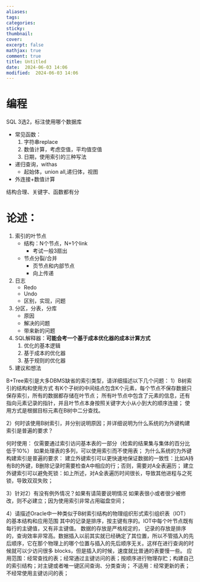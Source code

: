 ```yaml
---
aliases: 
tags: 
categories:
sticky:
thumbnail:
cover: 
excerpt: false
mathjax: true
comment: true
title: Untitled
date:  2024-06-03 14:06
modified:  2024-06-03 14:06
---
```


# 编程

SQL 3选2，标注使用哪个数据库

- 常见函数：
	1. 字符串replace
	2. 数值计算，考虑空值，平均值空值
	3. 日期，使用索引的三种写法
- 递归查询，withas
	- 起始体，union all,递归体，视图
- 外连接+数值计算

结构合理、关键字、函数都有分




# 论述：

1. 索引的叶节点
	- 结构：N个节点，N+1个link
		- 考试一般3扇出
	- 节点分裂/合并
		- 页节点和内部节点
		- 向上传递
2. 日志
	- Redo
	- Undo
	- 区别，实现，问题
3. 分区，分表，分库
	- 原因
	- 解决的问题
	- 带来新的问题
4. SQL解释器：**可能会考一个基于成本优化器的成本计算方式**
	1. 优化的基本逻辑
	2. 基于成本的优化器
	3. 基于规则的优化器
5. 建议和想法


B+Tree索引是大多DBMS缺省的索引类型，请详细描述以下几个问题：
1）B树索引的结构和使用方式
有K个子树的中间结点包含K个元素，每个节点不保存数据只保存索引，所有的数据都存储在叶节点；
所有叶节点中包含了元素的信息，还有指向元素记录的指针，并且叶节点本身按照关键字大小从小到大的顺序连接；
使用方式是根据目标元素在B树中二分查找。

2）何时该使用B树索引，并分别说明原因；并详细说明为什么系统的为外键构建索引是普遍的要求？

何时使用：
仅需要通过索引访问基本表的一部分（检索的结果集与集体的百分比低于10%）
如果处理表的多列，可以使用索引而不使用表；
为什么系统的为外键构建索引是普遍的要求：
建立外键索引可以更快速地保证数据的一致性：比如A持有B的外键，B删除记录时需要检查A中相应的行；否则，需要对A全表遍历；
建立外键索引可以避免死锁：如上所述，对A全表遍历时间很长，导致其他进程与之死锁，导致双双失败；

3）针对2）有没有例外情况？如果有请简要说明情况
如果表很小或者很少被修改，则不必建立；因为使用索引非常占用磁盘空间；

4）请描述Oracle中一种类似于B树索引结构的物理组织形式索引组织表（IOT）的基本结构和应用范围
其中的记录是排序，按主键有序的。IOT中每个叶节点既有每行的主键值，又有非主键值。
数据的存放是严格规定的， 记录的存放是排序的，查询效率非常高。数据插入以前其实就已经确定了其位置，所以不管插入的先后顺序，它在那个物理上的哪个位置与插入的先后顺序无关。这样在进行查询的时候就可以少访问很多 blocks，但是插入的时候，速度就比普通的表要慢一些。
应用范围：经常查找的表；经常通过主键访问的表；按顺序进行物理存贮；构建自己的索引结构；对主键或者唯一键区间查询、分类查询；
不适用：经常更新的表；不经常使用主键访问的表；